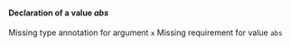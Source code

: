 #### Declaration of a value *abs*
Missing type annotation for argument `x`
Missing requirement for value `abs`
